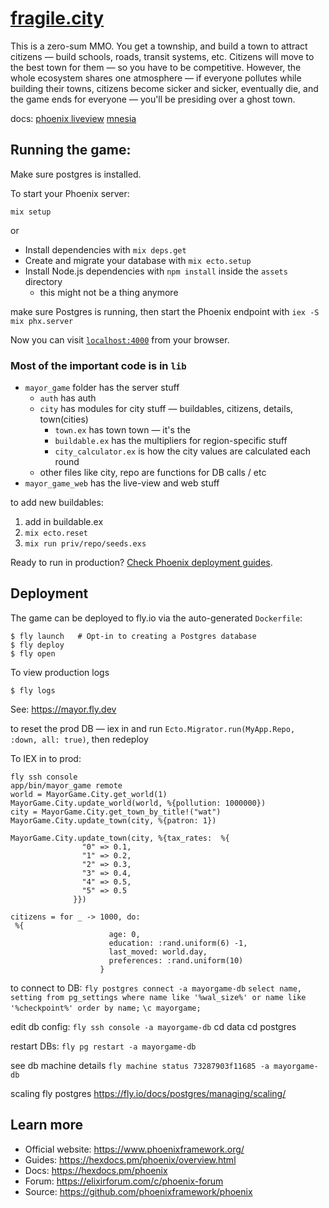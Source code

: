 # [fragile.city](https://www.fragile.city/)

This is a zero-sum MMO. You get a township, and build a town to attract citizens — build schools, roads, transit systems, etc. Citizens will move to the best town for them — so you have to be competitive. However, the whole ecosystem shares one atmosphere — if everyone pollutes while building their towns, citizens become sicker and sicker, eventually die, and the game ends for everyone — you'll be presiding over a ghost town.

docs:
[phoenix liveview](https://hexdocs.pm/phoenix_live_view/Phoenix.LiveView.html)
[mnesia](https://elixirschool.com/en/lessons/storage/mnesia)

## Running the game:

Make sure postgres is installed.

To start your Phoenix server:

`mix setup`

or

- Install dependencies with `mix deps.get`
- Create and migrate your database with `mix ecto.setup`
- Install Node.js dependencies with `npm install` inside the `assets` directory
  - this might not be a thing anymore

make sure Postgres is running, then start the Phoenix endpoint with `iex -S mix phx.server`

Now you can visit [`localhost:4000`](http://localhost:4000) from your browser.

### Most of the important code is in `lib`

- `mayor_game` folder has the server stuff
  - `auth` has auth
  - `city` has modules for city stuff — buildables, citizens, details, town(cities)
    - `town.ex` has town town — it's the
    - `buildable.ex` has the multipliers for region-specific stuff
    - `city_calculator.ex` is how the city values are calculated each round
  - other files like city, repo are functions for DB calls / etc
- `mayor_game_web` has the live-view and web stuff

to add new buildables:

1. add in buildable.ex
2. `mix ecto.reset`
3. `mix run priv/repo/seeds.exs`

Ready to run in production? [Check Phoenix deployment guides](https://hexdocs.pm/phoenix/deployment.html).

## Deployment

The game can be deployed to fly.io via the auto-generated `Dockerfile`:

```
$ fly launch   # Opt-in to creating a Postgres database
$ fly deploy
$ fly open
```

To view production logs

```
$ fly logs
```

See: https://mayor.fly.dev

to reset the prod DB — iex in and run `Ecto.Migrator.run(MyApp.Repo, :down, all: true)`, then redeploy

To IEX in to prod:

```
fly ssh console
app/bin/mayor_game remote
world = MayorGame.City.get_world(1)
MayorGame.City.update_world(world, %{pollution: 1000000})
city = MayorGame.City.get_town_by_title!("wat")
MayorGame.City.update_town(city, %{patron: 1})

MayorGame.City.update_town(city, %{tax_rates:  %{
                "0" => 0.1,
                "1" => 0.2,
                "2" => 0.3,
                "3" => 0.4,
                "4" => 0.5,
                "5" => 0.5
              }})

citizens = for _ -> 1000, do:
 %{
                      age: 0,
                      education: :rand.uniform(6) -1,
                      last_moved: world.day,
                      preferences: :rand.uniform(10)
                    }

```

to connect to DB:
`fly postgres connect -a mayorgame-db`
`select name, setting from pg_settings where name like '%wal_size%' or name like '%checkpoint%' order by name;`
`\c mayorgame;`

edit db config:
`fly ssh console -a mayorgame-db`
cd data
cd postgres

restart DBs:
`fly pg restart -a mayorgame-db`

see db machine details
`fly machine status 73287903f11685 -a mayorgame-db`

scaling fly postgres
https://fly.io/docs/postgres/managing/scaling/

## Learn more

- Official website: https://www.phoenixframework.org/
- Guides: https://hexdocs.pm/phoenix/overview.html
- Docs: https://hexdocs.pm/phoenix
- Forum: https://elixirforum.com/c/phoenix-forum
- Source: https://github.com/phoenixframework/phoenix
